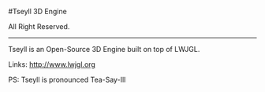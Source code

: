 #Tseyll 3D Engine

All Right Reserved.

--------------------

Tseyll is an Open-Source 3D Engine built on top of LWJGL.

Links:
	http://www.lwjgl.org


PS: Tseyll is pronounced Tea-Say-Ill
